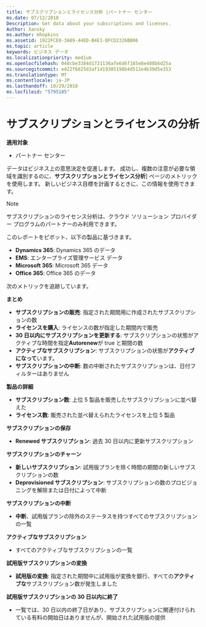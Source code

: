 ```yaml
---
title: サブスクリプションとライセンス分析 |パートナー センター
ms.date: 07/12/2018
Description: Get data about your subscriptions and licenses.
Author: Xansky
ms.author: mhopkins
ms.assetid: 1922FCE8-3A89-44ED-B4E1-BFCD2326BB06
ms.topic: article
keywords: ビジネス データ
ms.localizationpriority: medium
ms.openlocfilehash: 048cbe3384d1721136afe6d6f165e8e408b6d25a
ms.sourcegitcommit: ed22f6825d3af1d19385198b4d511e4b39d5e353
ms.translationtype: MT
ms.contentlocale: ja-JP
ms.lasthandoff: 10/29/2018
ms.locfileid: "5795185"
---
```

# <a name="analyze-subscriptions-and-licenses"></a>サブスクリプションとライセンスの分析 

**適用対象**

- パートナー センター

データはビジネス上の意思決定を促進します。 成功し、複数の注意が必要な領域を識別するのに、**サブスクリプションとライセンス分析**] ページのメトリックを使用します。 新しいビジネス目標を計画するときに、この情報を使用できます。

> [!NOTE]
> サブスクリプションのライセンス分析は、クラウド ソリューション プロバイダー プログラムのパートナーのみ利用できます。


このレポートをピボット、以下の製品に基づきます。

 - **Dynamics 365**: Dynamics 365 のデータ  
 - **EMS**: エンタープライズ管理サービス データ  
 - **Microsoft 365**: Microsoft 365 データ  
 - **Office 365**: Office 365 のデータ  


次のメトリックを追跡しています。

**まとめ**  
 - **サブスクリプションの販売**: 指定された期間用に作成されたサブスクリプションの数  
 - **ライセンスを購入**: ライセンスの数が指定した期間内で販売   
 - **30 日以内にサブスクリプションを更新する**: サブスクリプションの状態がアクティブな時間を指定**Autorenew**が true と期間の数
 - **アクティブなサブスクリプション**: サブスクリプションの状態が**アクティブになって**います。  
 - **サブスクリプションの中断**: 数の中断されたサブスクリプションは、日付フィルターはありません  

**製品の詳細**  
 - **サブスクリプション数**: 上位 5 製品を販売したサブスクリプションに並べ替えた  
 - **ライセンス数**: 販売された並べ替えられたライセンスを上位 5 製品

**サブスクリプションの保存**
 - **Renewed サブスクリプション**: 過去 30 日以内に更新サブスクリプション  

**サブスクリプションのチャーン**  
 - **新しいサブスクリプション**: 試用版プランを除く時間の期間の新しいサブスクリプションの数  
 - **Deprovisioned サブスクリプション**: サブスクリプションの数のプロビジョニングを解除または日付によって中断  

**サブスクリプションの中断**  
 - **中断**、試用版プランの除外のステータスを持つすべてのサブスクリプションの一覧  
  
**アクティブなサブスクリプション**
 - すべてのアクティブなサブスクリプションの一覧  

**試用版サブスクリプションの変換**  
 - **試用版の変換**: 指定された期間中に試用版が変換を銀行、すべての**アクティブな**サブスクリプション数が発生しました  

**試用版サブスクリプションの 30 日以内に終了**  
 - 一覧では、30 日以内の終了日があり、サブスクリプションに関連付けられている有料の開始日はありませんが、開始された試用版の提供  

  